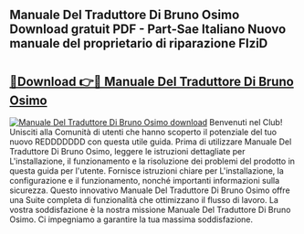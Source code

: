 ## Manuale Del Traduttore Di Bruno Osimo Download gratuit PDF - Part-Sae Italiano Nuovo manuale del proprietario di riparazione FIziD

# <h2><a href="http://dfaczpf.blite.top/?on=Manuale+Del+Traduttore+Di+Bruno+Osimo">🔗Download 👉🔴 Manuale Del Traduttore Di Bruno Osimo</a></h2>

[![Manuale Del Traduttore Di Bruno Osimo download](https://i.imgur.com/lujVjoI.png)](http://dfaczpf.blite.top/?on=Manuale+Del+Traduttore+Di+Bruno+Osimo)
Benvenuti nel Club! Unisciti alla Comunità di utenti che hanno scoperto il potenziale del tuo nuovo REDDDDDDD con questa utile guida. Prima di utilizzare Manuale Del Traduttore Di Bruno Osimo, leggere le istruzioni dettagliate per L'installazione, il funzionamento e la risoluzione dei problemi del prodotto in questa guida per l'utente. Fornisce istruzioni chiare per L'installazione, la configurazione e il funzionamento, nonché importanti informazioni sulla sicurezza. Questo innovativo Manuale Del Traduttore Di Bruno Osimo offre una Suite completa di funzionalità che ottimizzano il flusso di lavoro. La vostra soddisfazione è la nostra missione Manuale Del Traduttore Di Bruno Osimo. Ci impegniamo a garantire la tua massima soddisfazione.
